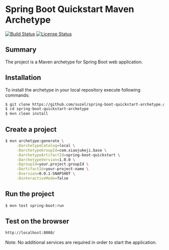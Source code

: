Spring Boot Quickstart Maven Archetype
=========================================

[![Build Status](https://travis-ci.org/suzel/spring-boot-quickstart-archetype.svg?branch=master)](https://travis-ci.org/suzel/spring-boot-quickstart-archetype)
[![License Status](https://img.shields.io/badge/license-MIT-blue.svg)](https://raw.githubusercontent.com/suzel/spring-boot-quickstart-archetype/master/LICENSE)

Summary
-------
The project is a Maven archetype for Spring Boot web application.

Installation
------------

To install the archetype in your local repository execute following commands:

```sh
$ git clone https://github.com/suzel/spring-boot-quickstart-archetype.git
$ cd spring-boot-quickstart-archetype
$ mvn clean install
```

Create a project
----------------

```sh
$ mvn archetype:generate \
     -DarchetypeCatalog=local \
     -DarchetypeGroupId=com.xiaojukeji.base \
     -DarchetypeArtifactId=spring-boot-quickstart \
     -DarchetypeVersion=1.0.0 \
     -DgroupId=your.project.groupId \
     -DartifactId=your-project-name \
     -Dversion=0.0.1-SNAPSHOT \
     -DinteractiveMode=false

```

Run the project
----------------

```sh
$ mvn test spring-boot:run
```

Test on the browser
-------------------

```sh
http://localhost:8080/
```

Note: No additional services are required in order to start the application.
